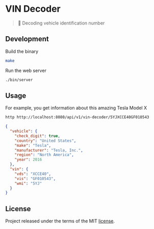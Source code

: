 # VIN Decoder

> :red_car: Decoding vehicle identification number

## Development

Build the binary

```sh
make
```

Run the web server

```sh
./bin/server
```

## Usage

For example, you get information about this amazing Tesla Model X

```sh
http http://localhost:8080/api/v1/vin-decoder/5YJXCCE40GF010543
```

```json
{
  "vehicle": {
    "check_digit": true,
    "country": "United States",
    "make": "Tesla",
    "manufacturer": "Tesla, Inc.",
    "region": "North America",
    "year": 2016
  },
  "vin": {
    "vds": "XCCE40",
    "vis": "GF010543",
    "wmi": "5YJ"
  }
}
```

## License

Project released under the terms of the MIT [license](./LICENSE).
